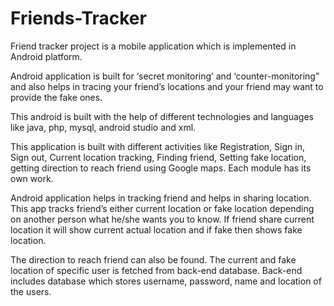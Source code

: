 # Friends-Tracker
Friend tracker project is a mobile application which is implemented in Android platform. 

Android application is built for ‘secret monitoring’ and ‘counter-monitoring” and also helps in tracing your friend’s locations and your friend may want to provide the fake ones. 

This android is built with the help of different technologies and languages like java, php, mysql, android studio and xml.

This application is built with different activities like Registration, Sign in, Sign out, Current location tracking, Finding friend, Setting fake location, getting direction to reach friend using Google maps. Each module has its own work.

Android application helps in tracking friend and helps in sharing location. This app tracks friend’s either current location or fake location depending on another person what he/she wants you to know. If friend share current location it will show current actual
location and if fake then shows fake location.

The direction to reach friend can also be found. The current and fake location of specific user is fetched from back-end database. Back-end includes database which stores username, password, name and location of the users.

